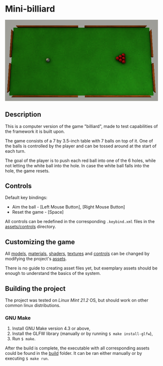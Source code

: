# Mini-billiard

![screenshot.png](screenshot.png)

## Description

This is a computer version of the game "billiard", made to test capabilities of the framework it is built upon.

The game consists of a 7 by 3.5-inch table with 7 balls on top of it. One of the balls is controlled by the player and can be tossed around at the start of each turn.

The goal of the player is to push each red ball into one of the 6 holes, while not letting the white ball into the hole. In case the white ball falls into the hole, the game resets.

## Controls

Default key bindings:

- Aim the ball - [Left Mouse Button], [Right Mouse Button]
- Reset the game - [Space]

All controls can be redefined in the corresponding `.keybind.xml` files in the [assets/controls](assets/controls/) directory.

## Customizing the game

All [models](assets/models/), [materials](assets/materials/), [shaders](assets/shaders/), [textures](assets/textures/) and [controls](assets/controls/) can be changed by modifying the project's [assets](assets/). 

There is no guide to creating asset files yet, but exemplary assets should be enough to understand the basics of the system.

## Building the project

The project was tested on *Linux Mint 21.2* OS, but should work on other common linux distributions.

### GNU Make

1. Install GNU Make version 4.3 or above,
2. Install the GLFW library (manually or by running `$ make install-glfw`),
3. Run `$ make`.

After the build is complete, the executable with all corresponding assets could be found in the [build](build/) folder. It can be ran either manually or by executing `$ make run`.
